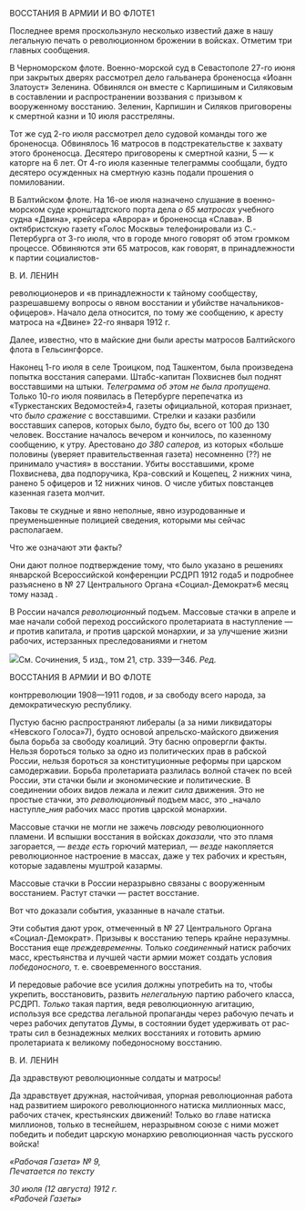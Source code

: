 ВОССТАНИЯ В АРМИИ И ВО ФЛОТЕ1

Последнее время проскользнуло несколько известий даже в нашу легальную печать о революционном брожении в войсках. Отметим три главных сообщения.

В Черноморском флоте. Военно-морской суд в Севастополе 27-го июня при закры­тых дверях рассмотрел дело гальванера броненосца «Иоанн Златоуст» Зеленина. Обви­нялся он вместе с Карпишиным и Силяковым в составлении и распространении воззва­ния с призывом к вооруженному восстанию. Зеленин, Карпишин и Силяков приговоре­ны к смертной казни и 10 июля расстреляны.

Тот же суд 2-го июля рассмотрел дело судовой команды того же броненосца. Обви­нялось 16 матросов в подстрекательстве к захвату этого броненосца. Десятеро пригово­рены к смертной казни, 5 — к каторге на 6 лет. От 4-го июля казенные телеграммы со­общали, будто десятеро осужденных на смертную казнь подали прошения о помилова­нии.

В Балтийском флоте. На 16-ое июля назначено слушание в военно-морском суде кронштадтского порта дела _о 65 матросах_ учебного судна «Двина», крейсера «Аврора» и броненосца «Слава». В октябристскую газету «Голос Москвы» телефонировали из С.-Петербурга от 3-го июля, что в городе много говорят об этом громком процессе. Об­виняются эти 65 матросов, как говорят, в принадлежности к партии социалистов-

  

В. И. ЛЕНИН

революционеров и «в принадлежности к тайному сообществу, разрешавшему вопросы о явном восстании и убийстве начальников-офицеров». Начало дела относится, по тому же сообщению, к аресту матроса на «Двине» 22-го января 1912 г.

Далее, известно, что в майские дни были аресты матросов Балтийского флота в Гельсингфорсе.

Наконец 1-го июля в селе Троицком, под Ташкентом, была произведена попытка восстания саперами. Штабс-капитан Похвиснев был поднят восставшими на штыки. _Телеграмма об этом не была пропущена._ Только 10-го июля появилась в Петербурге перепечатка из «Туркестанских Ведомостей»4, газеты официальной, которая признает, что _было сражение_ с восставшими. Стрелки и казаки разбили восставших саперов, ко­торых было, будто бы, всего от 100 до 130 человек. Восстание началось вечером и кон­чилось, по казенному сообщению, к утру. Арестовано _до 380 саперов,_ из которых «больше половины (уверяет правительственная газета) несомненно (??) не принимало участия» в восстании. Убиты восставшими, кроме Похвиснева, два подпоручика, Кра-совский и Кощепец, 2 нижних чина, ранено 5 офицеров и 12 нижних чинов. О числе убитых повстанцев казенная газета молчит.

Таковы те скудные и явно неполные, явно изуродованные и преуменьшенные поли­цией сведения, которыми мы сейчас располагаем.

Что же означают эти факты?

Они дают полное подтверждение тому, что было указано в решениях январской Все­российской конференции РСДРП 1912 года5 и подробнее разъяснено в № 27 Централь­ного Органа «Социал-Демократ»6 месяц тому назад .

В России начался _революционный_ подъем. Массовые стачки в апреле и мае начали собой переход российского пролетариата в наступление — _и_ против капитала, _и_ против царской монархии, _и_ за улучшение жизни рабочих, истерзанных преследованиями и гнетом

![](file:///C:/Users/bot32/AppData/Local/Temp/msohtmlclip1/01/clip_image001.png)См. Сочинения, 5 изд., том 21, стр. 339—346. _Ред._

  

ВОССТАНИЯ В АРМИИ И ВО ФЛОТЕ

контрреволюции 1908—1911 годов, _и_ за свободу всего народа, за демократическую республику.

Пустую басню распространяют либералы (а за ними ликвидаторы «Невского Голо­са»7), будто основой апрельско-майского движения была борьба за свободу коалиций. Эту басню опровергли факты. Нельзя бороться только за одно из политических прав в рабской России, нельзя бороться за конституционные реформы при царском самодер­жавии. Борьба пролетариата разлилась волной стачек по всей России, эти стачки были _и_ экономические _и_ политические. В соединении обоих видов лежала и лежит _сила_ дви­жения. Это не простые стачки, это _революционный_ подъем масс, это _начало наступле­__ния_ рабочих масс против царской монархии.

Массовые стачки не могли не зажечь _повсюду_ революционного пламени. И вспышки восстания в войсках _доказали,_ что это пламя загорается, — _везде есть_ горючий матери­ал, — _везде_ накопляется революционное настроение в массах, даже у тех рабочих и крестьян, которые задавлены муштрой казармы.

Массовые стачки в России неразрывно связаны с вооруженным восстанием. Растут стачки — растет восстание.

Вот что доказали события, указанные в начале статьи.

Эти события дают урок, отмеченный в № 27 Центрального Органа «Социал-Демократ». Призывы к восстанию теперь крайне неразумны. Восстания еще _прежде­временны._ Только _соединенный_ натиск рабочих масс, крестьянства и лучшей части ар­мии может создать условия _победоносного,_ т. е. своевременного восстания.

И передовые рабочие все усилия должны употребить на то, чтобы укрепить, восста­новить, развить _нелегальную_ партию рабочего класса, РСДРП. _Только_ такая партия, ве­дя революционную агитацию, используя все средства легальной пропаганды через ра­бочую печать и через рабочих депутатов Думы, в состоянии будет удерживать от рас­траты сил в безнадежных мелких восстаниях и готовить армию пролетариата к велико­му победоносному восстанию.

  

В. И. ЛЕНИН

Да здравствуют революционные солдаты и матросы!

Да здравствует дружная, настойчивая, упорная революционная работа над развитием широкого революционного натиска миллионных масс, рабочих стачек, крестьянских движений! Только во главе натиска миллионов, только в теснейшем, неразрывном сою­зе с ними может победить и победит царскую монархию революционная часть русского войска!

_«Рабочая Газета» № 9,                                                                    Печатается по тексту_

_30 июля (12 августа) 1912 г.                                                                    «Рабочей Газеты»_